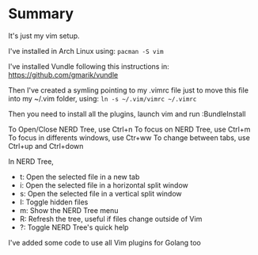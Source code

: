# Summary
It's just my vim setup.

I've installed in Arch Linux using: `pacman -S vim`

I've installed Vundle following this instructions in: https://github.com/gmarik/vundle

Then I've created a symling pointing to my .vimrc file just to move this file into my ~/.vim folder, using: `ln -s ~/.vim/vimrc ~/.vimrc`

Then you need to install all the plugins, launch vim and run :BundleInstall

To Open/Close NERD Tree, use Ctrl+n
To focus on NERD Tree, use Ctrl+m
To focus in differents windows, use Ctr+ww
To change between tabs, use Ctrl+up and Ctrl+down

In NERD Tree,
- t: Open the selected file in a new tab
- i: Open the selected file in a horizontal split window
- s: Open the selected file in a vertical split window
- I: Toggle hidden files
- m: Show the NERD Tree menu
- R: Refresh the tree, useful if files change outside of Vim
- ?: Toggle NERD Tree's quick help

I've added some code to use all Vim plugins for Golang too
